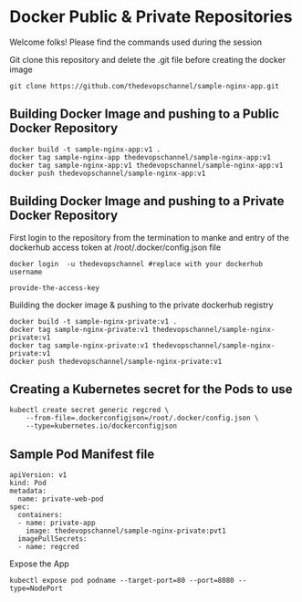 
# Docker Public & Private Repositories

Welcome folks! Please find the commands used during the session

Git clone this repository and delete the .git file before creating the docker image

```
git clone https://github.com/thedevopschannel/sample-nginx-app.git
```
Building Docker Image and pushing to a Public Docker Repository 
------------
```
docker build -t sample-nginx-app:v1 .
docker tag sample-nginx-app thedevopschannel/sample-nginx-app:v1
docker tag sample-nginx-app:v1 thedevopschannel/sample-nginx-app:v1
docker push thedevopschannel/sample-nginx-app:v1

```

Building Docker Image and pushing to a Private Docker Repository 
-------------
First login to the repository from the termination to manke and entry of the dockerhub access token at /root/.docker/config.json file

```
docker login  -u thedevopschannel #replace with your dockerhub username

provide-the-access-key
```
Building the docker image & pushing to the private dockerhub registry
```
docker build -t sample-nginx-private:v1 .
docker tag sample-nginx-private:v1 thedevopschannel/sample-nginx-private:v1
docker tag sample-nginx-private:v1 thedevopschannel/sample-nginx-private:v1
docker push thedevopschannel/sample-nginx-private:v1
```

Creating a Kubernetes secret for the Pods to use
------------
```
kubectl create secret generic regcred \
    --from-file=.dockerconfigjson=/root/.docker/config.json \
    --type=kubernetes.io/dockerconfigjson
```

Sample Pod Manifest file
--------------
```
apiVersion: v1
kind: Pod
metadata:
  name: private-web-pod
spec:
  containers:
  - name: private-app
    image: thedevopschannel/sample-nginx-private:pvt1
  imagePullSecrets:
  - name: regcred
```
Expose the App
```
kubectl expose pod podname --target-port=80 --port=8080 --type=NodePort
```

